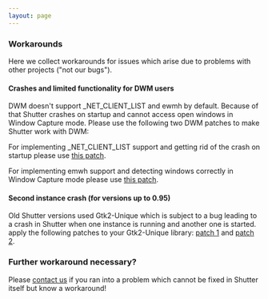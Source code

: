```yaml
---
layout: page
---
```

### Workarounds

Here we collect workarounds for issues which arise due to problems with other projects ("not our bugs").

#### Crashes and limited functionality for DWM users

DWM doesn't support _NET_CLIENT_LIST and ewmh by default. Because of that Shutter crashes on startup and cannot access open windows in Window Capture mode. Please use the following two DWM patches to make Shutter work with DWM:

For implementing _NET_CLIENT_LIST support and getting rid of the crash on startup please use [this patch](https://github.com/bakkeby/patches/blob/master/dwm/dwm-netclientliststacking-6.2.diff).

For implementing emwh support and detecting windows correctly in Window Capture mode please use [this patch](https://dwm.suckless.org/patches/ewmhtags/).

#### Second instance crash (for versions up to 0.95)

Old Shutter versions used Gtk2-Unique which is subject to a bug leading to a crash in Shutter when one instance is running and another one is started. apply the following patches to your Gtk2-Unique library: [patch 1](https://aur.archlinux.org/cgit/aur.git/tree/fix_segfault_2nd_instance.patch?h=perl-gtk2-unique&id=df98d4f2635910b86733892c1798f317ba52c26d) and [patch 2](https://aur.archlinux.org/cgit/aur.git/tree/perl-gtk2-unique.patch?h=perl-gtk2-unique&id=df98d4f2635910b86733892c1798f317ba52c26d).

### Further workaround necessary?

Please [contact us](/contact/) if you ran into a problem which cannot be fixed in Shutter itself but know a workaround!
